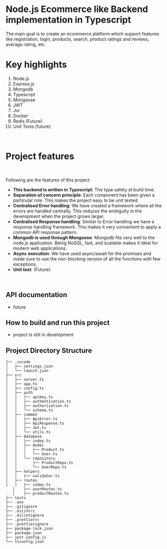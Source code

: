 # Node.js Ecommerce like Backend implementation in Typescript
The main goal is to create an ecommerce platform which support features like registration, login, products, search, product ratings and reviews, average rating, etc.

# Key highlights
1. Node.js
2. Express.js
3. Mongodb
4. Typescript
5. Mongoose
6. JWT
7. Joi
8. Docker
9. Redis (Future)
10. Unit Tests (future)

<br>

# Project features

<br>

Following are the features of this project:
* **This backend is written in Typescript**: The type safety at build time.
* **Separation of concern principle**: Each component has been given a particular role. This makes the project easy to be unit tested.
* **Centralised Error handling**: We have created a framework where all the errors are handled centrally. This reduces the ambiguity in the development when the project grows larger.
* **Centralised Response handling**: Similar to Error handling we have a response handling framework. This makes it very convenient to apply a common API response pattern.
* **Mongodb is used through Mongoose**: Mongodb fits very well to the node.js application. Being NoSQL, fast, and scalable makes it ideal for modern web applications.
* **Async execution**: We have used async/await for the promises and made sure to use the non-blocking version of all the functions with few exceptions.
* **Unit test**: (Future).

<br>

## API documentation 
* future

## How to build and run this project
* project is still in development

 ## Project Directory Structure
 ```
├── .vscode
│   ├── settings.json
│   └── launch.json   
├── src
│   ├── server.ts
│   ├── app.ts
│   ├── config.ts
│   ├── auth
│   │   ├── apikey.ts
│   │   ├── authentication.ts
│   │   ├── authorization.ts
│   │   └── schema.ts
│   ├── common
│   │   ├── ApiError.ts
│   │   ├── ApiResponse.ts
│   │   ├── Jwt.ts
│   │   └── utils.ts
│   ├── database
│   │   ├── index.ts
│   │   ├── model
│   │   │   ├── Product.ts
│   │   │   └── User.ts
│   │   └── repository
│   │       ├── ProductRepo.ts
│   │       └── UserRepo.ts
│   ├── helpers
│   │   ├── validator.ts
│   ├── routes
│   │   ├── index.ts
    │    ├── userRoutes.ts
    │    ├── productRoutes.ts
├── tests
├── .env
├── .gitignore
├── .eslintrc
├── .eslintignore
├── .prettierrc
├── .prettierignore
├── package-lock.json
├── package.json
├── jest.config.js
└── tsconfig.json
 ``` 
 
